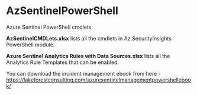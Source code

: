 # AzSentinelPowerShell
Azure Sentinel PowerShell cmdlets


<b>AzSentinelCMDLets.xlsx</b> lists all the cmdlets in Az.SecurityInsights PowerShell module.

<b>Azure Sentinel Analytics Rules with Data Sources.xlsx</b> lists all the Analytics Rule Templates that can be enabled.

You can download the incident management ebook from here - https://lakeforestconsulting.com/azuresentinelmanagementpowershellebook/
